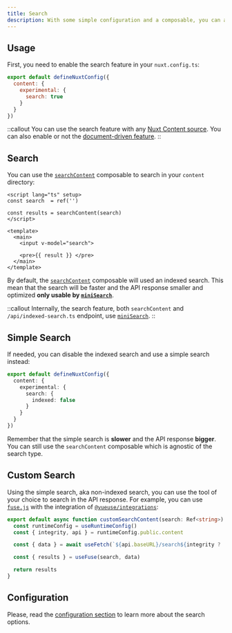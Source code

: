 ```yaml
---
title: Search
description: With some simple configuration and a composable, you can add search to your Nuxt Content site.
---
```


## Usage

First, you need to enable the search feature in your `nuxt.config.ts`:

```js [nuxt.config.ts]
export default defineNuxtConfig({
  content: {
    experimental: {
      search: true
    }
  }
})
```

::callout
You can use the search feature with any [Nuxt Content source](/get-started/configuration#sources). You can also enable or not the [document-driven feature](/document-driven/introduction).
::

## Search

You can use the [`searchContent`](/composables/search-content) composable to search in your `content` directory:

```vue [app.vue]
<script lang="ts" setup>
const search  = ref('')

const results = searchContent(search)
</script>

<template>
  <main>
    <input v-model="search">

    <pre>{{ result }} </pre>
  </main>
</template>
```

By default, the [`searchContent`](/composables/search-content) composable will used an indexed search. This mean that the search will be faster and the API response smaller and optimized **only usable by [`miniSearch`](https://lucaong.github.io/minisearch/)**.

::callout
Internally, the search feature, both `searchContent` and `/api/indexed-search.ts` endpoint, use [`miniSearch`](https://lucaong.github.io/minisearch/).
::

## Simple Search

If needed, you can disable the indexed search and use a simple search instead:

```ts [nuxt.config.ts]
export default defineNuxtConfig({
  content: {
    experimental: {
      search: {
        indexed: false
      }
    }
  }
})
```

Remember that the simple search is **slower** and the API response **bigger**. You can still use the `searchContent` composable which is agnostic of the search type.

## Custom Search

Using the simple search, aka non-indexed search, you can use the tool of your choice to search in the API response. For example, you can use [`fuse.js`](https://fusejs.io/) with the integration of [`@vueuse/integrations`](https://vueuse.org/integrations/useFuse/#usefuse):

```ts [composables/custom-search-content.ts]
export default async function customSearchContent(search: Ref<string>) {
  const runtimeConfig = useRuntimeConfig()
  const { integrity, api } = runtimeConfig.public.content

  const { data } = await useFetch(`${api.baseURL}/search${integrity ? '.' + integrity : ''}.json`)

  const { results } = useFuse(search, data)

  return results
}
```

## Configuration

Please, read the [configuration section](/get-started/configuration#search) to learn more about the search options.
